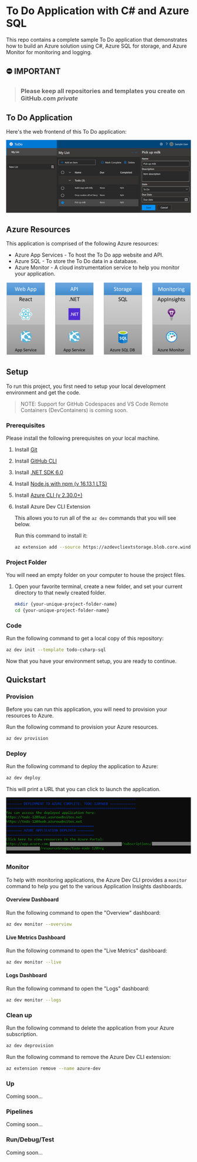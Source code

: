 # To Do Application with C# and Azure SQL

This repo contains a complete sample To Do application that demonstrates how to build an Azure solution using C#, Azure SQL for storage, and Azure Monitor for monitoring and logging.

## ⛔ IMPORTANT

> ### Please keep all repositories and templates you create on GitHub.com *private*

## To Do Application

Here's the web frontend of this To Do application:

!["To Do Web App"](assets/web.png)

## Azure Resources

This application is comprised of the following Azure resources:

- Azure App Services - To host the To Do app website and API.
- Azure SQL - To store the To Do data in a database.
- Azure Monitor - A cloud instrumentation service to help you monitor your application.

!["Application"](assets/app.png)

## Setup

To run this project, you first need to setup your local development environment and get the code.

> NOTE: Support for GitHub Codespaces and VS Code Remote Containers (DevContainers) is coming soon.

### Prerequisites

Please install the following prerequisites on your local machine.

1. Install [Git](https://git-scm.com/)
1. Install [GitHub CLI](https://github.com/cli/cli)
1. Install [.NET SDK 6.0](https://dotnet.microsoft.com/en-us/download/dotnet/6.0)
1. Install [Node.js with npm (v 16.13.1 LTS)](https://nodejs.org/)
1. Install [Azure CLI (v 2.30.0+)](https://docs.microsoft.com/cli/azure/install-azure-cli)
1. Install Azure Dev CLI Extension

    This allows you to run all of the `az dev` commands that you will see below.

    Run this command to install it:

    ```bash
    az extension add --source https://azdevcliextstorage.blob.core.windows.net/whls/azure_dev-0.0.2-py3-none-any.whl -y
    ```

### Project Folder

You will need an empty folder on your computer to house the project files.  

1. Open your favorite terminal, create a new folder, and set your current directory to that newly created folder.

    ```bash
    mkdir {your-unique-project-folder-name}
    cd {your-unique-project-folder-name}
    ```

### Code

Run the following command to get a local copy of this repository:

```bash
az dev init --template todo-csharp-sql
```

Now that you have your environment setup, you are ready to continue.

## Quickstart

### Provision

Before you can run this application, you will need to provision your resources to Azure.

Run the following command to provision your Azure resources.

```bash
az dev provision
```

### Deploy

Run the following command to deploy the application to Azure:

```bash
az dev deploy
```

This will print a URL that you can click to launch the application.

!["Application Architecture"](assets/azdevupurls.png)

### Monitor

To help with monitoring applications, the Azure Dev CLI provides a `monitor` command to help you get to the various Application Insights dashboards.

#### Overview Dashboard

Run the following command to open the "Overview" dashboard:

```bash
az dev monitor --overview
```

#### Live Metrics Dashboard

Run the following command to open the "Live Metrics" dashboard:

```bash
az dev monitor --live
```

#### Logs Dashboard

Run the following command to open the "Logs" dashboard:

```bash
az dev monitor --logs
```

### Clean up

Run the following command to delete the application from your Azure subscription.

```bash
az dev deprovision
```

Run the following command to remove the Azure Dev CLI extension:

```bash
az extension remove --name azure-dev
```

### Up

Coming soon...

### Pipelines

Coming soon...

### Run/Debug/Test

Coming soon...
